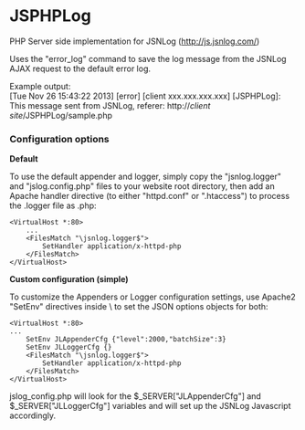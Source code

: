 JSPHPLog
========

PHP Server side implementation for JSNLog (http://js.jsnlog.com/)

Uses the "error_log" command to save the log message from the JSNLog AJAX request to the default error log.

Example output:<br/>
[Tue Nov 26 15:43:22 2013] [error] [client xxx.xxx.xxx.xxx] [JSPHPLog]: This message sent from JSNLog, referer: http://*client site*/JSPHPLog/sample.php

<h3>Configuration options</h3>

  <p><b>Default</b></p>
  To use the default appender and logger, simply copy the "jsnlog.logger" and "jslog.config.php" files to your website root directory, then add an Apache handler directive (to either "httpd.conf" or ".htaccess") to process the .logger file as .php:
    
    <VirtualHost *:80>
    	...
    	<FilesMatch "\jsnlog.logger$">
    		SetHandler application/x-httpd-php
    	</FilesMatch>
    </VirtualHost>
    
   <p><b>Custom configuration (simple)</b></p>
   To customize the Appenders or Logger configuration settings, use Apache2 "SetEnv" directives inside \<VirtualHost\> to set the JSON options objects for both:
  
    <VirtualHost *:80>
    ...
	    SetEnv JLAppenderCfg {"level":2000,"batchSize":3}
	    SetEnv JLLoggerCfg {}
		<FilesMatch "\jsnlog.logger$">
	    	SetHandler application/x-httpd-php
	    </FilesMatch>
    </VirtualHost>
    
  jslog_config.php will look for the $\_SERVER["JLAppenderCfg"] and $\_SERVER["JLLoggerCfg"] variables and will set up the JSNLog Javascript accordingly.
